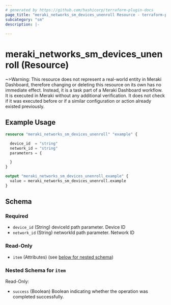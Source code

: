 ```yaml
---
# generated by https://github.com/hashicorp/terraform-plugin-docs
page_title: "meraki_networks_sm_devices_unenroll Resource - terraform-provider-meraki"
subcategory: "sm"
description: |-
  
---
```


# meraki_networks_sm_devices_unenroll (Resource)





~>Warning: This resource does not represent a real-world entity in Meraki Dashboard, therefore changing or deleting this resource on its own has no immediate effect. Instead, it is a task part of a Meraki Dashboard workflow. It is executed in Meraki without any additional verification. It does not check if it was executed before or if a similar configuration or action 
already existed previously.


## Example Usage

```terraform
resource "meraki_networks_sm_devices_unenroll" "example" {

  device_id  = "string"
  network_id = "string"
  parameters = {

  }
}

output "meraki_networks_sm_devices_unenroll_example" {
  value = meraki_networks_sm_devices_unenroll.example
}
```

<!-- schema generated by tfplugindocs -->
## Schema

### Required

- `device_id` (String) deviceId path parameter. Device ID
- `network_id` (String) networkId path parameter. Network ID

### Read-Only

- `item` (Attributes) (see [below for nested schema](#nestedatt--item))

<a id="nestedatt--item"></a>
### Nested Schema for `item`

Read-Only:

- `success` (Boolean) Boolean indicating whether the operation was completed successfully.
